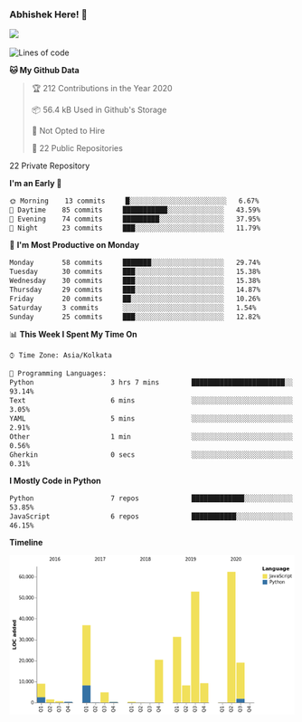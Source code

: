 ### Abhishek Here! 👋
![](https://komarev.com/ghpvc/?username=5parkp1ug&color=green)

<!--
**5parkp1ug/5parkp1ug** is a ✨ _special_ ✨ repository because its `README.md` (this file) appears on your GitHub profile.

Here are some ideas to get you started:

- 🔭 I’m currently working on ...
- 🌱 I’m currently learning ...
- 👯 I’m looking to collaborate on ...
- 🤔 I’m looking for help with ...
- 💬 Ask me about ...
- 📫 How to reach me: ...
- 😄 Pronouns: ...
- ⚡ Fun fact: ...
-->

<!--START_SECTION:waka-->
![Lines of code](https://img.shields.io/badge/From%20Hello%20World%20I%27ve%20Written-370134%20lines%20of%20code-blue)

**🐱 My Github Data** 

> 🏆 212 Contributions in the Year 2020
 > 
> 📦 56.4 kB Used in Github's Storage 
 > 
> 🚫 Not Opted to Hire
 > 
> 📜 22 Public Repositories 
 > 
22 Private Repository 
 > 
**I'm an Early 🐤** 

```text
🌞 Morning    13 commits     █░░░░░░░░░░░░░░░░░░░░░░░░   6.67% 
🌆 Daytime    85 commits     ███████████░░░░░░░░░░░░░░   43.59% 
🌃 Evening    74 commits     █████████░░░░░░░░░░░░░░░░   37.95% 
🌙 Night      23 commits     ███░░░░░░░░░░░░░░░░░░░░░░   11.79%

```
📅 **I'm Most Productive on Monday** 

```text
Monday       58 commits     ███████░░░░░░░░░░░░░░░░░░   29.74% 
Tuesday      30 commits     ███░░░░░░░░░░░░░░░░░░░░░░   15.38% 
Wednesday    30 commits     ███░░░░░░░░░░░░░░░░░░░░░░   15.38% 
Thursday     29 commits     ███░░░░░░░░░░░░░░░░░░░░░░   14.87% 
Friday       20 commits     ██░░░░░░░░░░░░░░░░░░░░░░░   10.26% 
Saturday     3 commits      ░░░░░░░░░░░░░░░░░░░░░░░░░   1.54% 
Sunday       25 commits     ███░░░░░░░░░░░░░░░░░░░░░░   12.82%

```


📊 **This Week I Spent My Time On** 

```text
⌚︎ Time Zone: Asia/Kolkata

💬 Programming Languages: 
Python                   3 hrs 7 mins        ███████████████████████░░   93.14% 
Text                     6 mins              ░░░░░░░░░░░░░░░░░░░░░░░░░   3.05% 
YAML                     5 mins              ░░░░░░░░░░░░░░░░░░░░░░░░░   2.91% 
Other                    1 min               ░░░░░░░░░░░░░░░░░░░░░░░░░   0.56% 
Gherkin                  0 secs              ░░░░░░░░░░░░░░░░░░░░░░░░░   0.31%

```

**I Mostly Code in Python** 

```text
Python                   7 repos             █████████████░░░░░░░░░░░░   53.85% 
JavaScript               6 repos             ███████████░░░░░░░░░░░░░░   46.15%

```


**Timeline**

![Chart not found](https://raw.githubusercontent.com/5parkp1ug/5parkp1ug/master/charts/bar_graph.png) 


<!--END_SECTION:waka-->
